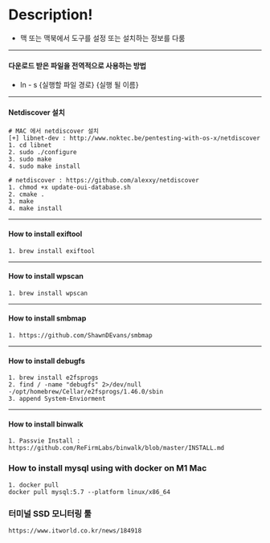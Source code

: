# Description!
- 맥 또는 맥북에서 도구를 설정 또는 설치하는 정보를 다룸
---
#### 다운로드 받은 파일을 전역적으로 사용하는 방법
  - ln - s {실행할 파일 경로} {실행 될 이름}

---
#### Netdiscover 설치
```
# MAC 에서 netdiscover 설치
[+] libnet-dev : http://www.noktec.be/pentesting-with-os-x/netdiscover
1. cd libnet
2. sudo ./configure
3. sudo make
4. sudo make install

# netdiscover : https://github.com/alexxy/netdiscover
1. chmod +x update-oui-database.sh
2. cmake .
3. make
4. make install 
```

---
#### How to install exiftool
```
1. brew install exiftool
```

---
#### How to install wpscan
```
1. brew install wpscan 
```

---
#### How to install smbmap
```
1. https://github.com/ShawnDEvans/smbmap
```

---
#### How to install debugfs
```
1. brew install e2fsprogs
2. find / -name "debugfs" 2>/dev/null
-/opt/homebrew/Cellar/e2fsprogs/1.46.0/sbin
3. append System-Enviorment
```

---
#### How to install binwalk
```
1. Passvie Install : https://github.com/ReFirmLabs/binwalk/blob/master/INSTALL.md
```


### How to install mysql using with docker on M1 Mac
```
1. docker pull 
docker pull mysql:5.7 --platform linux/x86_64
```

### 터미널 SSD 모니터링 툴
```
https://www.itworld.co.kr/news/184918
```
